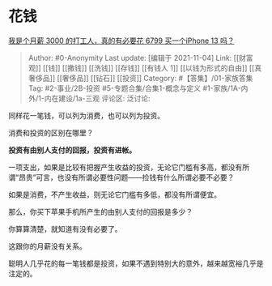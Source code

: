 # 花钱
[我是个月薪 3000 的打工人，真的有必要花 6799 买一个iPhone 13 吗？](https://www.zhihu.com/question/496101952/answer/2205106897)

> Author: #0-Anonymity
> Last update: [编辑于 2021-11-04]
> Link: [[财富观]] [[钱]] [[撒钱]] [[洗钱]] [[存钱]] [[有钱人 1]] [[以钱为形式的自由]] [[真奢侈品]] [[奢侈品]] [[钻石]] [[投资]]
> Category: #【答集】/01-家族答集
> Tag: #2-事业/2B-投资 #5-专题合集/合集1-概念与定义 #1-家族/1A-内外/1-内在建设/1a-三观
> 评论区:
> 泛讨论:

同样花一笔钱，可以列为消费，也可以列为投资。

消费和投资的区别在哪里？

**投资有由别人支付的回报，投资有进帐。**

一项支出，如果是比较有把握产生收益的投资，无论它门槛有多高，都没有所谓“昂贵”可言，也没有所谓必要性问题——捡钱有什么所谓必要不必要？

如果是消费，不产生收益，则无论它门槛有多低，都没有所谓便宜。

那么，你买下苹果手机所产生的由别人支付的回报是多少？

你算算清楚，就知道有没有必要了。

这跟你的月薪没有关系。

聪明人几乎花的每一笔钱都是投资，如果不遇到特别大的意外，越来越宽裕几乎是注定的。
